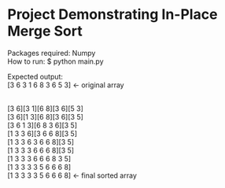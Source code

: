 # Project Demonstrating In-Place Merge Sort

Packages required: Numpy <br>
How to run: $ python main.py <br>

Expected output: <br>
\[3 6 3 1 6 8 3 6 5 3\]   <- original array <br> <br>

\[3 6\]\[3 1\]\[6 8\]\[3 6\]\[5 3\] <br>
\[3 6\]\[1 3\]\[6 8\]\[3 6\]\[3 5\] <br>
\[3 6 1 3\]\[6 8 3 6\]\[3 5\] <br>
\[1 3 3 6\]\[3 6 6 8\]\[3 5\] <br>
\[1 3 3 6 3 6 6 8\]\[3 5\] <br>
\[1 3 3 3 6 6 6 8\]\[3 5\] <br>
\[1 3 3 3 6 6 6 8 3 5\] <br>
\[1 3 3 3 3 5 6 6 6 8\] <br>
\[1 3 3 3 3 5 6 6 6 8\]   <- final sorted array

